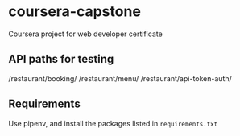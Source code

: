 # coursera-capstone
Coursera project for web developer certificate

## API paths for testing
/restaurant/booking/
/restaurant/menu/
/restaurant/api-token-auth/

## Requirements
Use pipenv, and install the packages listed in `requirements.txt`